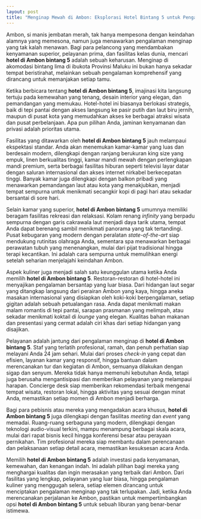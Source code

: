 ```yaml
---
layout: post
title: "Menginap Mewah di Ambon: Eksplorasi Hotel Bintang 5 untuk Pengalaman Tak Terlupakan"
---
```


Ambon, si manis jembatan merah, tak hanya mempesona dengan keindahan alamnya yang memesona, namun juga menawarkan pengalaman menginap yang tak kalah menawan. Bagi para pelancong yang mendambakan kenyamanan superior, pelayanan prima, dan fasilitas kelas dunia, mencari **hotel di Ambon bintang 5** adalah sebuah keharusan. Menginap di akomodasi bintang lima di ibukota Provinsi Maluku ini bukan hanya sekadar tempat beristirahat, melainkan sebuah pengalaman komprehensif yang dirancang untuk memanjakan setiap tamu.

Ketika berbicara tentang **hotel di Ambon bintang 5**, imajinasi kita langsung tertuju pada kemewahan yang tenang, desain interior yang elegan, dan pemandangan yang memukau. Hotel-hotel ini biasanya berlokasi strategis, baik di tepi pantai dengan akses langsung ke pasir putih dan laut biru jernih, maupun di pusat kota yang memudahkan akses ke berbagai atraksi wisata dan pusat perbelanjaan. Apa pun pilihan Anda, jaminan kenyamanan dan privasi adalah prioritas utama.

Fasilitas yang ditawarkan oleh **hotel di Ambon bintang 5** jauh melampaui ekspektasi standar. Anda akan menemukan kamar-kamar yang luas dan berdesain modern, dilengkapi dengan ranjang berukuran king size yang empuk, linen berkualitas tinggi, kamar mandi mewah dengan perlengkapan mandi premium, serta berbagai fasilitas hiburan seperti televisi layar datar dengan saluran internasional dan akses internet nirkabel berkecepatan tinggi. Banyak kamar juga dilengkapi dengan balkon pribadi yang menawarkan pemandangan laut atau kota yang menakjubkan, menjadi tempat sempurna untuk menikmati secangkir kopi di pagi hari atau sekadar bersantai di sore hari.

Selain kamar yang superior, **hotel di Ambon bintang 5** umumnya memiliki beragam fasilitas rekreasi dan relaksasi. Kolam renang *infinity* yang berpadu sempurna dengan garis cakrawala laut menjadi daya tarik utama, tempat Anda dapat berenang sambil menikmati panorama yang tak tertandingi. Pusat kebugaran yang modern dengan peralatan *state-of-the-art* siap mendukung rutinitas olahraga Anda, sementara spa menawarkan berbagai perawatan tubuh yang menenangkan, mulai dari pijat tradisional hingga terapi kecantikan. Ini adalah cara sempurna untuk memulihkan energi setelah seharian menjelajahi keindahan Ambon.

Aspek kuliner juga menjadi salah satu keunggulan utama ketika Anda memilih **hotel di Ambon bintang 5**. Restoran-restoran di hotel-hotel ini menyajikan pengalaman bersantap yang luar biasa. Dari hidangan laut segar yang ditangkap langsung dari perairan Ambon yang kaya, hingga aneka masakan internasional yang disiapkan oleh koki-koki berpengalaman, setiap gigitan adalah sebuah petualangan rasa. Anda dapat menikmati makan malam romantis di tepi pantai, sarapan prasmanan yang melimpah, atau sekadar menikmati koktail di *lounge* yang elegan. Kualitas bahan makanan dan presentasi yang cermat adalah ciri khas dari setiap hidangan yang disajikan.

Pelayanan adalah jantung dari pengalaman menginap di **hotel di Ambon bintang 5**. Staf yang terlatih profesional, ramah, dan penuh perhatian siap melayani Anda 24 jam sehari. Mulai dari proses *check-in* yang cepat dan efisien, layanan kamar yang responsif, hingga bantuan dalam merencanakan tur dan kegiatan di Ambon, semuanya dilakukan dengan sigap dan senyum. Mereka tidak hanya memenuhi kebutuhan Anda, tetapi juga berusaha mengantisipasi dan memberikan pelayanan yang melampaui harapan. Concierge desk siap memberikan rekomendasi terbaik mengenai tempat wisata, restoran lokal, hingga aktivitas yang sesuai dengan minat Anda, memastikan setiap momen di Ambon menjadi berharga.

Bagi para pebisnis atau mereka yang mengadakan acara khusus, **hotel di Ambon bintang 5** juga dilengkapi dengan fasilitas *meeting* dan *event* yang memadai. Ruang-ruang serbaguna yang modern, dilengkapi dengan teknologi audio-visual terkini, mampu menampung berbagai skala acara, mulai dari rapat bisnis kecil hingga konferensi besar atau perayaan pernikahan. Tim profesional mereka siap membantu dalam perencanaan dan pelaksanaan setiap detail acara, memastikan kesuksesan acara Anda.

Memilih **hotel di Ambon bintang 5** adalah investasi pada kenyamanan, kemewahan, dan kenangan indah. Ini adalah pilihan bagi mereka yang menghargai kualitas dan ingin merasakan yang terbaik dari Ambon. Dari fasilitas yang lengkap, pelayanan yang luar biasa, hingga pengalaman kuliner yang menggugah selera, setiap elemen dirancang untuk menciptakan pengalaman menginap yang tak terlupakan. Jadi, ketika Anda merencanakan perjalanan ke Ambon, pastikan untuk mempertimbangkan opsi **hotel di Ambon bintang 5** untuk sebuah liburan yang benar-benar istimewa.
